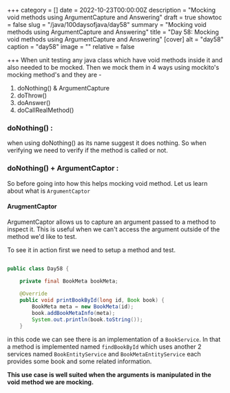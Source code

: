 +++
category = []
date = 2022-10-23T00:00:00Z
description = "Mocking void methods using ArgumentCapture and Answering"
draft = true
showtoc = false
slug = "/java/100daysofjava/day58"
summary = "Mocking void methods using ArgumentCapture and Answering"
title = "Day 58: Mocking void methods using ArgumentCapture and Answering"
[cover]
alt = "day58"
caption = "day58"
image = ""
relative = false

+++
When unit testing any java class which have void methods inside it and also needed to be mocked. Then we mock them in 4 ways using mockito's mocking method's and they are -

1. doNothing() & ArgumentCapture
2. doThrow()
3. doAnswer()
4. doCallRealMethod()

### doNothing() :

when using doNothing() as its name suggest it does nothing. So when verifying we need to verify if the method is called or not.



### doNothing() + ArgumentCaptor :

So before going into how this helps mocking void method. Let us learn about what is `ArgumentCaptor`

#### ArugmentCaptor

ArgumentCaptor allows us to capture an argument passed to a method to inspect it. This is useful when we can't access the argument outside of the method we'd like to test. 

To see it in action first we need to setup a method and test. 

```java

public class Day58 {

    private final BookMeta bookMeta;
    
    @Override
    public void printBookById(long id, Book book) {
        BookMeta meta = new BookMeta(id);
        book.addBookMetaInfo(meta);
        System.out.println(book.toString());
    }
```
in this code we can see there is an implementation of a `BookService`. In that a method is implemented named `findBookById` which uses another 2 services named `BookEntityService` and `BookMetaEntityService` each provides some book and some related information.

**This use case is well suited when the arguments is manipulated in the void method we are mocking.**
